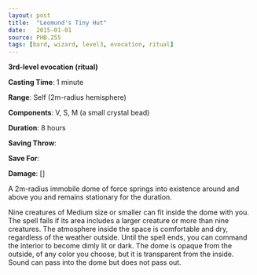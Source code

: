```yaml
---
layout: post
title:  "Leomund's Tiny Hut"
date:   2015-01-01
source: PHB.255
tags: [bard, wizard, level3, evocation, ritual]
---
```


**3rd-level evocation (ritual)**

**Casting Time**: 1 minute

**Range**: Self (2m-radius hemisphere)

**Components**: V, S, M (a small crystal bead)

**Duration**: 8 hours

**Saving Throw**:

**Save For**:

**Damage**: []

A 2m-radius immobile dome of force springs into existence around and above you and remains stationary for the duration.

Nine creatures of Medium size or smaller can fit inside the dome with you. The spell fails if its area includes a larger creature or more than nine creatures. The atmosphere inside the space is comfortable and dry, regardless of the weather outside. Until the spell ends, you can command the interior to become dimly lit or dark. The dome is opaque from the outside, of any color you choose, but it is transparent from the inside. Sound can pass into the dome but does not pass out.
